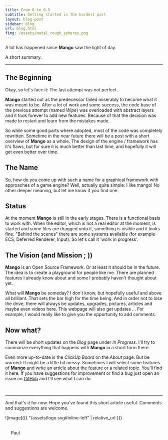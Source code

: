 ```yaml
---
title: From 0 to 0.5
subtitle: Getting started is the hardest part
layout: blog-post
sidebar: blog
url: blog.html
fimg: /assets/metal_rough_spheres.png
---
```


A lot has happened since **Mango** saw the light of day.

A short summary.

<!--more-->

---

## The Beginning

Okay, so let's face it: The last attempt was not perfect.

**Mango** started out as the predecessor failed miserably to become what it was meant to be.
After a lot of work and some success, the code base of the previous attempt (named *Wipe*) was overloaded with abstract layers and it took forever to add new features.
Because of that the decision was made to restart and learn from the mistakes made.

So while some good parts where adopted, most of the code was completely rewritten. Sometime in the near future there will be a post with a short overview of **Mango** as a whole.
The design of the engine / framework has it's flaws, but for sure it is much better than last time, and hopefully it will get even better over time.

## The Name

So, how do you come up with such a name for a graphical framework with approaches of a game engine?
Well, actually quite simple: I like mango! No other deeper meaning, but let me know if you find one.

## Status

At the moment **Mango** is still in the early stages. There is a functional basis to work with. When the editor, which is not a real editor at the moment, is started and some files are dragged onto it, something is visible and it looks fine. "Behind the scenes" there are some systems available (for example ECS, Deferred Renderer, Input). So let's call it 'work in progress'.

## The Vision (and Mission ; ))

**Mango** is an Open Source Framework.
Or at least it should be in the future. The idea is to create a playground for people like me. There are planned features I already know about and some I probably haven't thought about yet.

What will **Mango** be someday? I don't know, but hopefully useful and above all brilliant. That sets the bar high for the time being.
And in order not to lose the drive, there will always be updates, upgrades, pictures, articles and maybe even videos here. This webpage will also get updates ... For example, I would really like to give you the opportunity to add comments.

## Now what?

There will be short updates on the *Blog* page under *In Progress*. I'll try to summarize everything that happens with **Mango** in a short form there.

Even more up-to-date is the *ClickUp Board* on the *About* page. But be warned: It might be a little bit messy.
Sometimes I will select some features of **Mango** and write an article about the feature or a related topic. You'll find it here.
If you have suggestions for improvement or find a bug just open an issue on [GitHub](https://github.com/Paul-Hi/Mango) and I'll see what I can do.

<br>

---

And that's it for now. Hope you’ve found this short article useful. Comments and suggestions are welcome.

![image]({{ "/assets/logo.svg#inline-left" | relative_url }})

\
&emsp; Paul
